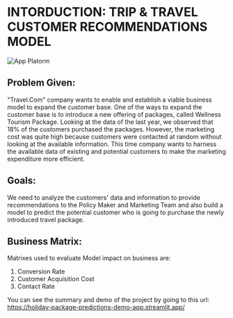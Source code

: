 # INTORDUCTION: TRIP & TRAVEL CUSTOMER RECOMMENDATIONS MODEL

![App Platorm](https://holidayturn.com/wp-content/uploads/2017/09/International-travel.jpg)

## Problem Given:
"Travel.Com" company wants to enable and establish a viable business model to expand the customer base. One of the ways to expand the customer base is to introduce a new offering of packages, called Wellness Tourism Package. Looking at the data of the last year, we observed that 18% of the customers purchased the packages. However, the marketing cost was quite high because customers were contacted at random without looking at the available information. This time company wants to harness the available data of existing and potential customers to make the marketing expenditure more efficient.

## Goals:
We need to analyze the customers' data and information to provide recommendations to the Policy Maker and Marketing Team and also build a model to predict the potential customer who is going to purchase the newly introduced travel package.

## Business Matrix:
Matrixes used to evaluate Model impact on business are:
1. Conversion Rate
2. Customer Acquisition Cost
3. Contact Rate

You can see the summary and demo of the project by going to this url: https://holiday-package-predictions-demo-app.streamlit.app/
